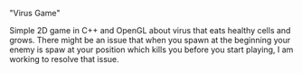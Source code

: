 "Virus Game" 

Simple 2D game in C++ and OpenGL about virus that eats healthy cells and grows. There might be an issue that when you spawn at the beginning your enemy is spaw at your position which kills you before you start playing, I am working to resolve that issue.
